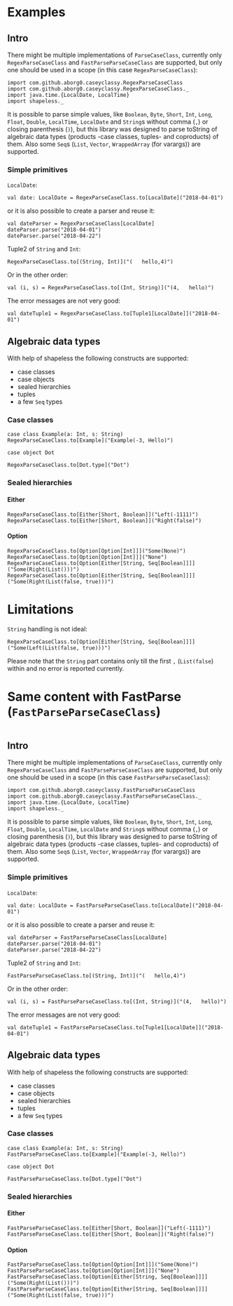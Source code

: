 # Examples

## Intro
There might be multiple implementations of `ParseCaseClass`, currently only `RegexParseCaseClass` and `FastParseParseCaseClass` are supported, but only one should be used in a scope (in this case `RegexParseCaseClass`):
```tut:silent
import com.github.aborg0.caseyclassy.RegexParseCaseClass
import com.github.aborg0.caseyclassy.RegexParseCaseClass._
import java.time.{LocalDate, LocalTime}
import shapeless._
```
It is possible to parse simple values, like `Boolean`, `Byte`, `Short`, `Int`, `Long`, `Float`, `Double`, `LocalTime`, `LocalDate` and `String`s without comma (`,`) or closing parenthesis (`)`), but this library was designed to parse toString of algebraic data types (products -case classes, tuples- and coproducts) of them. Also some `Seq`s (`List`, `Vector`, `WrappedArray` (for varargs)) are supported.

### Simple primitives

`LocalDate`:

```tut
val date: LocalDate = RegexParseCaseClass.to[LocalDate]("2018-04-01")
```

or it is also possible to create a parser and reuse it:

```tut
val dateParser = RegexParseCaseClass[LocalDate]
dateParser.parse("2018-04-01")
dateParser.parse("2018-04-22")
```

Tuple2 of `String` and `Int`:

```tut
RegexParseCaseClass.to[(String, Int)]("(   hello,4)")
```

Or in the other order:

```tut
val (i, s) = RegexParseCaseClass.to[(Int, String)]("(4,   hello)")
```

The error messages are not very good:

```tut:fail
val dateTuple1 = RegexParseCaseClass.to[Tuple1[LocalDate]]("2018-04-01")
```

## Algebraic data types

With help of shapeless the following constructs are supported:
- case classes
- case objects
- sealed hierarchies
- tuples
- a few `Seq` types

### Case classes

```tut
case class Example(a: Int, s: String)
RegexParseCaseClass.to[Example]("Example(-3, Hello)")
```

```tut
case object Dot

RegexParseCaseClass.to[Dot.type]("Dot")
```

### Sealed hierarchies

#### Either

```tut
RegexParseCaseClass.to[Either[Short, Boolean]]("Left(-1111)")
RegexParseCaseClass.to[Either[Short, Boolean]]("Right(false)")
```

#### Option

```tut
RegexParseCaseClass.to[Option[Option[Int]]]("Some(None)")
RegexParseCaseClass.to[Option[Option[Int]]]("None")
RegexParseCaseClass.to[Option[Either[String, Seq[Boolean]]]]("Some(Right(List()))")
RegexParseCaseClass.to[Option[Either[String, Seq[Boolean]]]]("Some(Right(List(false, true)))")
```

# Limitations

`String` handling is not ideal:

```tut
RegexParseCaseClass.to[Option[Either[String, Seq[Boolean]]]]("Some(Left(List(false, true)))")
```

Please note that the `String` part contains only till the first `,` (`List(false`) within and no error is reported currently.

# Same content with FastParse (`FastParseParseCaseClass`)

```tut:silent:reset
```

## Intro
There might be multiple implementations of `ParseCaseClass`, currently only `RegexParseCaseClass` and `FastParseParseCaseClass` are supported, but only one should be used in a scope (in this case `FastParseParseCaseClass`):
```tut:silent
import com.github.aborg0.caseyclassy.FastParseParseCaseClass
import com.github.aborg0.caseyclassy.FastParseParseCaseClass._
import java.time.{LocalDate, LocalTime}
import shapeless._
```
It is possible to parse simple values, like `Boolean`, `Byte`, `Short`, `Int`, `Long`, `Float`, `Double`, `LocalTime`, `LocalDate` and `String`s without comma (`,`) or closing parenthesis (`)`), but this library was designed to parse toString of algebraic data types (products -case classes, tuples- and coproducts) of them. Also some `Seq`s (`List`, `Vector`, `WrappedArray` (for varargs)) are supported.

### Simple primitives

`LocalDate`:

```tut
val date: LocalDate = FastParseParseCaseClass.to[LocalDate]("2018-04-01")
```

or it is also possible to create a parser and reuse it:

```tut
val dateParser = FastParseParseCaseClass[LocalDate]
dateParser.parse("2018-04-01")
dateParser.parse("2018-04-22")
```

Tuple2 of `String` and `Int`:

```tut
FastParseParseCaseClass.to[(String, Int)]("(   hello,4)")
```

Or in the other order:

```tut
val (i, s) = FastParseParseCaseClass.to[(Int, String)]("(4,   hello)")
```

The error messages are not very good:

```tut:fail
val dateTuple1 = FastParseParseCaseClass.to[Tuple1[LocalDate]]("2018-04-01")
```

## Algebraic data types

With help of shapeless the following constructs are supported:
- case classes
- case objects
- sealed hierarchies
- tuples
- a few `Seq` types

### Case classes

```tut
case class Example(a: Int, s: String)
FastParseParseCaseClass.to[Example]("Example(-3, Hello)")
```

```tut
case object Dot

FastParseParseCaseClass.to[Dot.type]("Dot")
```

### Sealed hierarchies

#### Either

```tut
FastParseParseCaseClass.to[Either[Short, Boolean]]("Left(-1111)")
FastParseParseCaseClass.to[Either[Short, Boolean]]("Right(false)")
```

#### Option

```tut
FastParseParseCaseClass.to[Option[Option[Int]]]("Some(None)")
FastParseParseCaseClass.to[Option[Option[Int]]]("None")
FastParseParseCaseClass.to[Option[Either[String, Seq[Boolean]]]]("Some(Right(List()))")
FastParseParseCaseClass.to[Option[Either[String, Seq[Boolean]]]]("Some(Right(List(false, true)))")
```
